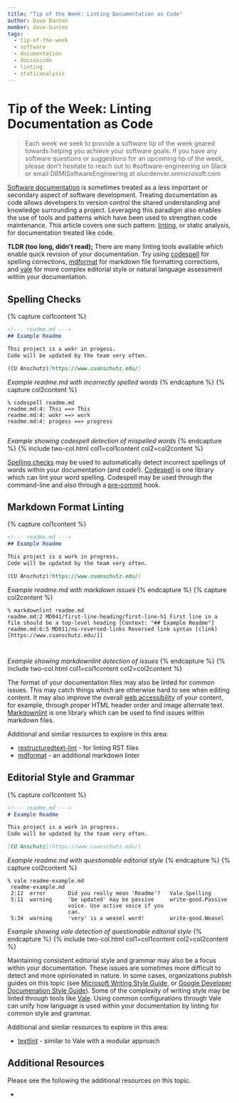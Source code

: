 ```yaml
---
title: "Tip of the Week: Linting Documentation as Code"
author: Dave Bunten
member: dave-bunten
tags:
  - tip-of-the-week
  - software
  - documentation
  - docsascode
  - linting
  - staticanalysis
---
```


# Tip of the Week: Linting Documentation as Code

> Each week we seek to provide a software tip of the week geared towards helping you achieve your software goals. If you have any software questions or suggestions for an upcoming tip of the week, please don’t hesitate to reach out to #software-engineering on Slack or email DBMISoftwareEngineering at olucdenver.onmicrosoft.com

[Software documentation](https://en.wikipedia.org/wiki/Software_documentation) is sometimes treated as a less important or secondary aspect of software development. Treating documentation as code allows developers to version control the shared understanding and knowledge surrounding a project. Leveraging this paradigm also enables the use of tools and patterns which have been used to strengthen code maintenance. This article covers one such pattern: [linting](https://en.wikipedia.org/wiki/Lint_(software)), or static analysis, for documentation treated like code.

__TLDR (too long, didn't read);__
There are many linting tools available which enable quick revision of your documentation. Try using [codespell](https://github.com/codespell-project/codespell) for spelling corrections, [mdformat](https://github.com/executablebooks/mdformat) for markdown file formatting corrections, and [vale](https://vale.sh/) for more complex editorial style or natural language assessment within your documentation.

## Spelling Checks

{% capture col1content %}

```markdown
<!--- readme.md --->
## Example Readme

Thsi project is a wokr in progess.
Code will be updated by the team very often.

(CU Anschutz)[https://www.cuanschutz.edu/]
```

_Example readme.md with incorrectly spelled words_
{% endcapture %}
{% capture col2content %}

```console
% codespell readme.md
readme.md:4: Thsi ==> This
readme.md:4: wokr ==> work
readme.md:4: progess ==> progress


```

_Example showing codespell detection of mispelled words_
{% endcapture %}
{% include two-col.html col1=col1content col2=col2content %}

[Spelling checks](https://en.wikipedia.org/wiki/Spell_checker) may be used to automatically detect incorrect spellings of words within your documentation (and code!). [Codespell](https://github.com/codespell-project/codespell) is one library which can lint your word spelling. Codespell may be used through the command-line and also through a [pre-commit](https://pre-commit.com/index.html) hook.

## Markdown Format Linting

{% capture col1content %}

```markdown
<!--- readme.md --->
## Example Readme

This project is a work in progress.
Code will be updated by the team very often.

(CU Anschutz)[https://www.cuanschutz.edu/]
```

_Example readme.md with markdown issues_
{% endcapture %}
{% capture col2content %}

```console
% markdownlint readme.md
readme.md:2 MD041/first-line-heading/first-line-h1 First line in a file should be a top-level heading [Context: "## Example Readme"]
readme.md:6:5 MD011/no-reversed-links Reversed link syntax [(link)[https://www.cuanschutz.edu/]]



```

_Example showing markdownlint detection of issues_
{% endcapture %}
{% include two-col.html col1=col1content col2=col2content %}

The format of your documentation files may also be linted for common issues. This may catch things which are otherwise hard to see when editing content. It may also improve the overall [web accessibility](https://en.wikipedia.org/wiki/Web_accessibility) of your content, for example, through proper HTML header order and image alternate text. [Markdownlint](https://github.com/markdownlint/markdownlint) is one library which can be used to find issues within markdown files.

Additional and similar resources to explore in this area:

- [restructuredtext-lint](https://github.com/twolfson/restructuredtext-lint) - for linting RST files
- [mdformat](https://github.com/executablebooks/mdformat) - an additional markdown linter

## Editorial Style and Grammar

{% capture col1content %}

```markdown
<!--- readme.md --->
# Example Readme

This project is a work in progress.
Code will be updated by the team very often.

[CU Anschutz](https://www.cuanschutz.edu/)
```

_Example readme.md with questionable editorial style_
{% endcapture %}
{% capture col2content %}

```console
% vale readme-example.md
 readme-example.md
 2:12  error       Did you really mean 'Readme'?   Vale.Spelling
 5:11  warning     'be updated' may be passive     write-good.Passive
                   voice. Use active voice if you
                   can.
 5:34  warning     'very' is a weasel word!        write-good.Weasel
```

_Example showing vale detection of questionable editorial style_
{% endcapture %}
{% include two-col.html col1=col1content col2=col2content %}

Maintaining consistent editorial style and grammar may also be a focus within your documentation. These issues are sometimes more difficult to detect and more opinionated in nature. In some cases, organizations publish guides on this topic (see [Microsoft Writing Style Guide](https://learn.microsoft.com/en-us/style-guide/welcome/), or [Google Developer Documenation Style Guide](https://developers.google.com/style)). Some of the complexity of writing style may be linted through tools like [Vale](https://vale.sh/). Using common configurations through Vale can unify how language is used within your documentation by linting for common style and grammar.

Additional and similar resources to explore in this area:

- [textlint](https://textlint.github.io/) - similar to Vale with a modular approach

## Additional Resources

Please see the following the additional resources on this topic.

-
